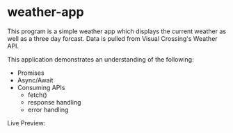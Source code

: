 # weather-app
This program is a simple weather app which displays the current weather as well as a three day forcast. Data is pulled from Visual Crossing's Weather API.

This application demonstrates an understanding of the following:
- Promises
- Async/Await
- Consuming APIs
    - fetch()
    - response handling
    - error handling

Live Preview: 

